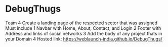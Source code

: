 # DebugThugs
Team 4
Create a landing page of the respected sector that was assigned
Must include
1 Navbar with Home, About, Contact, and Login
2 Footer with Address and links of social networks
3 Add the body of any project thats in your Domain
4 Hosted link: https://weblaunch-india.github.io/DebugThugs/
